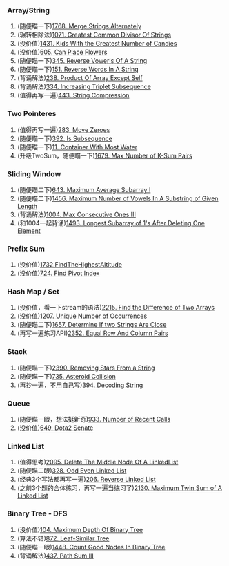 ### Array/String

1.  (随便瞄一下)[1768. Merge Strings Alternately](https://github.com/yuchenwang2011/Java-Practice/blob/master/1500-1800/1768.MergeStringsAlternately)
2.  (辗转相除法)[1071. Greatest Common Divisor Of Strings](https://github.com/yuchenwang2011/Java-Practice/blob/master/901-1200/1001-1050/1071.GreatestCommonDivisorOfStrings)
3.  (没价值)[1431. Kids With the Greatest Number of Candies](https://github.com/yuchenwang2011/Java-Practice/blob/master/1200-1500/1400-1450/1431.KidsWithTheGreatestNumberOfCandies)
4.   (没价值)[605. Can Place Flowers](https://github.com/yuchenwang2011/Java-Practice/blob/master/601-900/601-650/605.CanPlaceFlowers)
5.   (随便瞄一下)[345. Reverse Vowerls Of A String](https://github.com/yuchenwang2011/Java-Practice/blob/master/301-600/301-350/345.ReverseVowelsOfAString.java)
6.   (随便瞄一下)[151. Reverse Words In A String](https://github.com/yuchenwang2011/Java-Practice/blob/master/1-300/151-200/151.ReverseWordsInAString.java)
7.   (背诵解法)[238. Product Of Array Except Self](https://github.com/yuchenwang2011/Java-Practice/blob/master/1-300/201-250/238.ProductOfArrayExceptSelf.java)
8.   (背诵解法)[334. Increasing Triplet Subsequence](https://github.com/yuchenwang2011/Java-Practice/blob/master/301-600/301-350/334.IncreasingTripletSubsequence.java)
9.   (值得再写一遍)[443. String Compression](https://github.com/yuchenwang2011/Java-Practice/blob/master/301-600/401-450/443.StringCompression)

### Two Pointeres
1.  (值得再写一遍)[283. Move Zeroes](https://github.com/yuchenwang2011/Java-Practice/blob/master/1-300/251-300/283.MoveZeroes.java)
2.  (随便瞄一下)[392. Is Subsequence](https://github.com/yuchenwang2011/Java-Practice/blob/master/301-600/351-400/392.IsSubsequence)
3.  (随便瞄一下)[11. Container With Most Water](https://github.com/yuchenwang2011/Java-Practice/blob/master/1-300/1-50/11.ContainerWIthMostWater.java)
4.  (升级TwoSum，随便瞄一下)[1679. Max Number of K-Sum Pairs](https://github.com/yuchenwang2011/Java-Practice/blob/master/1500-1800/1650-1700/1679.MaxNumberOfK-SumPairs)

### Sliding Window
1.  (随便瞄二下)[643. Maximum Average Subarray I](https://github.com/yuchenwang2011/Java-Practice/blob/master/601-900/601-650/643.MaximumAverageSubarrayI)
2.  (随便瞄二下)[1456. Maximum Number of Vowels In A Substring of Given Length](https://github.com/yuchenwang2011/Java-Practice/blob/master/1200-1500/1450-1500/1456.MaximumNumberOfVowelsInASubstringOfGivenLength)
3.  (背诵解法)[1004. Max Consecutive Ones III](https://github.com/yuchenwang2011/Java-Practice/blob/master/901-1200/1001-1050/1004.MaxConsecutiveOnesIII)
4.  (和1004一起背诵)[1493. Longest Subarray of 1's After Deleting One Element](https://github.com/yuchenwang2011/Java-Practice/blob/master/1200-1500/1450-1500/1493.LongestSubarrayof1sAfterDeletingOneElement)

### Prefix Sum
1.  (没价值)[1732.FindTheHighestAltitude](https://github.com/yuchenwang2011/Java-Practice/blob/master/1500-1800/1700-1750/1732.FindTheHighestAltitude)
2.  (没价值)[724. Find Pivot Index](https://github.com/yuchenwang2011/Java-Practice/blob/master/601-900/700-750/724.FindPivotIndex)

### Hash Map / Set
1.  (没价值，看一下stream的语法)[2215. Find the Difference of Two Arrays](https://github.com/yuchenwang2011/Java-Practice/blob/master/2100-2400/2200-2250/2215.FindTheDifferenceOfTwoArrays)
2.  (没价值)[1207. Unique Number of Occurrences](https://github.com/yuchenwang2011/Java-Practice/blob/master/1200-1500/1200-1250/1207.UniqueNumberOfOccurrences)
3.  (随便瞄二下)[1657. Determine If two Strings Are Close](https://github.com/yuchenwang2011/Java-Practice/blob/master/1500-1800/1650-1700/1657.DetermineIfTwoStringsAreClose)
4.  (再写一遍练习API)[2352. Equal Row And Column Pairs](https://github.com/yuchenwang2011/Java-Practice/blob/master/2100-2400/2350-2400/2352.EqualRowAndColumnPairs)

### Stack
1.  (随便瞄一下)[2390. Removing Stars From a String](https://github.com/yuchenwang2011/Java-Practice/blob/master/2100-2400/2350-2400/2390.RemovingStarsFromAString)
2.  (随便瞄一下)[735. Asteroid Collision](https://github.com/yuchenwang2011/Java-Practice/blob/master/601-900/700-750/735.AsteroidCollision)
3.  (再抄一遍，不用自己写)[394. Decoding String](https://github.com/yuchenwang2011/Java-Practice/blob/master/301-600/351-400/394.DecodingString)

### Queue
1.  (随便瞄一眼，想法挺新奇)[933. Number of Recent Calls](https://github.com/yuchenwang2011/Java-Practice/blob/master/901-1200/901-950/933.NumberOfRecentCalls)
2.  (没价值)[649. Dota2 Senate](https://github.com/yuchenwang2011/Java-Practice/blob/master/601-900/601-650/649.Dota2Senate)

### Linked List
1.  (值得思考)[2095. Delete The Middle Node Of A LinkedList](https://github.com/yuchenwang2011/Java-Practice/blob/master/1800-2100/2050-2100/2095.DeleteTheMiddleNodeOfALinkedList)
2.  (随便瞄二眼)[328. Odd Even Linked List](https://github.com/yuchenwang2011/Java-Practice/blob/master/301-600/301-350/328.OddEvenLInkedList.java)
3.  (经典3个写法都再写一遍)[206. Reverse Linked List](https://github.com/yuchenwang2011/Java-Practice/blob/master/1-300/201-250/206.ReverseLinkedList.java)
4.  (之前3个题的合体练习，再写一遍当练习了)[2130. Maximum Twin Sum of A Linked List](https://github.com/yuchenwang2011/Java-Practice/blob/master/2100-2400/2100-2150/2130.MaximumTwinSumOfALinkedList)

### Binary Tree - DFS
1.  (没价值)[104. Maximum Depth Of Binary Tree](https://github.com/yuchenwang2011/Java-Practice/blob/master/1-300/101-150/104.MaximumDepthOfBinaryTree.java)
2.  (算法不错)[872. Leaf-Similar Tree](https://github.com/yuchenwang2011/Java-Practice/blob/master/601-900/850-900/872.Leaf-SimilarTrees)
3.  (随便瞄一眼)[1448. Count Good Nodes In Binary Tree](https://github.com/yuchenwang2011/Java-Practice/blob/master/1200-1500/1400-1450/1448.CountGoodNodesInBinaryTree)
4.  (背诵解法)[437. Path Sum III](https://github.com/yuchenwang2011/Java-Practice/blob/master/301-600/401-450/437.PathSumIII)
